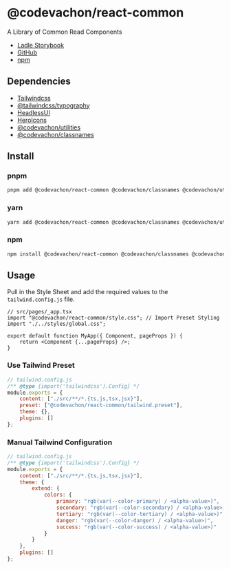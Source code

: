 # @codevachon/react-common

A Library of Common Read Components

-   [Ladle Storybook](https://codevachon.github.io/react-common/)
-   [GitHub](https://github.com/CodeVachon/react-common)
-   [npm](https://www.npmjs.com/package/@codevachon/react-common)

## Dependencies

-   [Tailwindcss](https://tailwindcss.com/)
-   [@tailwindcss/typography](https://tailwindcss.com/docs/typography-plugin)
-   [HeadlessUI](https://headlessui.com/)
-   [HeroIcons](https://heroicons.com/)
-   [@codevachon/utilities](https://codevachon.github.io/utilities/)
-   [@codevachon/classnames](https://codevachon.github.io/classnames/)

## Install

### pnpm

```sh
pnpm add @codevachon/react-common @codevachon/classnames @codevachon/utilities @headlessui/react @heroicons/react
```

### yarn

```sh
yarn add @codevachon/react-common @codevachon/classnames @codevachon/utilities @headlessui/react @heroicons/react
```

### npm

```sh
npm install @codevachon/react-common @codevachon/classnames @codevachon/utilities @headlessui/react @heroicons/react
```

## Usage

Pull in the Style Sheet and add the required values to the `tailwind.config.js` file.

```tsx
// src/pages/_app.tsx
import "@codevachon/react-common/style.css"; // Import Preset Styling
import "./../styles/global.css";

export default function MyApp({ Component, pageProps }) {
    return <Component {...pageProps} />;
}
```

### Use Tailwind Preset

```js
// tailwind.config.js
/** @type {import('tailwindcss').Config} */
module.exports = {
    content: ["./src/**/*.{ts,js,tsx,jsx}"],
    preset: ["@codevachon/react-common/tailwind.preset"],
    theme: {},
    plugins: []
};
```

### Manual Tailwind Configuration

```js
// tailwind.config.js
/** @type {import('tailwindcss').Config} */
module.exports = {
    content: ["./src/**/*.{ts,js,tsx,jsx}"],
    theme: {
        extend: {
            colors: {
                primary: "rgb(var(--color-primary) / <alpha-value>)",
                secondary: "rgb(var(--color-secondary) / <alpha-value>)",
                tertiary: "rgb(var(--color-tertiary) / <alpha-value>)",
                danger: "rgb(var(--color-danger) / <alpha-value>)",
                success: "rgb(var(--color-success) / <alpha-value>)"
            }
        }
    },
    plugins: []
};
```
